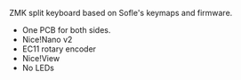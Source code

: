 ZMK split keyboard based on Sofle's keymaps and firmware.
- One PCB for both sides.
- Nice!Nano v2
- EC11 rotary encoder
- Nice!View
- No LEDs
